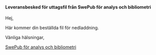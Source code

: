 #### Leveransbesked för uttagsfil från SwePub för analys och bibliometri

Hej,

Här kommer din beställda fil för nedladdning.

Vänliga hälsningar,

[SwePub för analys och bibliometri](http://spf.libris.kb.se/bibliometriker)

